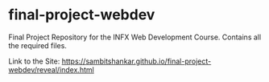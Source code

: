 # final-project-webdev
Final Project Repository for the INFX Web Development Course. Contains all the required files.

Link to the Site: https://sambitshankar.github.io/final-project-webdev/reveal/index.html
